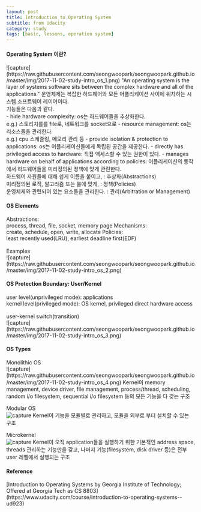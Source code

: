 ```yaml
---
layout: post
title: Introduction to Operating System
subtitle: from Udacity
category: study
tags: [basic, lessons, operation system]
---
```

<h4>Operating System 이란?</h4>
![capture](https://raw.githubusercontent.com/seongwoopark/seongwoopark.github.io/master/img/2017-11-02-study-intro_os_1.png)
"An operating system is the layer of systems software sits between the complex hardware and all of the applications."
운영체제는 복잡한 하드웨어와 모든 어플리케이션 사이에 위차하는 시스템 소프트웨어 레이어이다.<br/>
기능들은 다음과 같다.<br/>
- hide hardware complexity: os는 하드웨어들을 추상화한다.<br/> e.g.) 스토리지를를 file로, 네트워크를 socket으로
- resource management: os는 리소스들을 관리한다.<br/> e.g.) cpu 스케쥴링, 메모리 관리 등
- provide isolation & protection to applications: os는 어플리케이션들에게 독립된 공간을 제공한다.
- directly has privileged access to hardware: 직접 액세스할 수 있는 권한이 있다.
- manages hardware on behalf of applications according to policies: 어플리케이션의 동작에서 하드웨어들을 미리정의된 정책에 맞게 관린한다.

<br/>
하드웨어 자원들에 대해 쉽게 이름을 붙이고, : 추상화(Abstractions)<br/>
미리정의된 로직, 알고리즘 또는 룰에 맞게, : 정책(Policies)<br/>
운영체제와 관련되어 있는 요소들을 관리한다. : 관리(Arbitration or Management)<br/>

<h4>OS Elements</h4>
Abstractions:<br/>
process, thread, file, socket, memory page
Mechanisms: <br/>
create, schedule, open, write, allocate
Policies:<br/>
least recently used(LRU), earliest deadline first(EDF)
<br/><br/>Examples<br/>
![capture](https://raw.githubusercontent.com/seongwoopark/seongwoopark.github.io/master/img/2017-11-02-study-intro_os_2.png)

<h4>OS Protection Boundary: User/Kernel</h4>
user level(unprivileged mode): applications<br/>
kernel level(privileged mode): OS kernel, privileged direct hardware access<br/>
<br/>
user-kernel switch(transition)<br/>
![capture](https://raw.githubusercontent.com/seongwoopark/seongwoopark.github.io/master/img/2017-11-02-study-intro_os_3.png)


<h4>OS Types</h4>
Monolithic OS<br/>
![capture](https://raw.githubusercontent.com/seongwoopark/seongwoopark.github.io/master/img/2017-11-02-study-intro_os_4.png)
Kernel이 memory management, device driver, file management, process/thread, scheduling, random i/o filesystem, sequential i/o filesystem
등의 모든 기능을 다 갖는 구조

Modular OS<br/>
![capture](https://raw.githubusercontent.com/seongwoopark/seongwoopark.github.io/master/img/2017-11-02-study-intro_os_5.png)
Kernel이 기능을 모듈별로 관리하고, 모듈을 외부로 부터 설치할 수 있는 구조

Microkernel<br/>
![capture](https://raw.githubusercontent.com/seongwoopark/seongwoopark.github.io/master/img/2017-11-02-study-intro_os_6.png)
Kernel이 오직 application들을 실행하기 위한 기본적인 address space, threads 관리하는 기능만을 갖고, 나머지 기능(filesystem, disk driver 등)은 전부 user 레벨에서 실행되는 구조

<h4>Reference</h4>
[Introduction to Operating Systems by  Georgia Institute of Technology; Offered at Georgia Tech as CS 8803](https://www.udacity.com/course/introduction-to-operating-systems--ud923)<br/>
<br/><br/><br/>